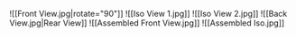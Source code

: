 

![[Front View.jpg|rotate="90"]]
![[Iso View 1.jpg]]
![[Iso View 2.jpg]]
![[Back View.jpg|Rear View]]
![[Assembled Front View.jpg]]
![[Assembled Iso.jpg]]
